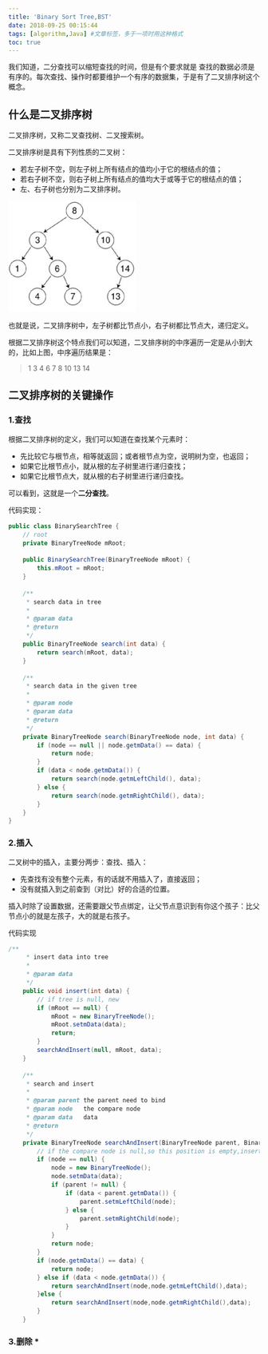 ```yaml
---
title: 'Binary Sort Tree,BST'
date: 2018-09-25 00:15:44
tags: [algorithm,Java] #文章标签，多于一项时用这种格式
toc: true
---
```


我们知道，二分查找可以缩短查找的时间，但是有个要求就是 查找的数据必须是有序的。每次查找、操作时都要维护一个有序的数据集，于是有了二叉排序树这个概念。


## 什么是二叉排序树

二叉排序树，又称二叉查找树、二叉搜索树。

二叉排序树是具有下列性质的二叉树：

* 若左子树不空，则左子树上所有结点的值均小于它的根结点的值；
* 若右子树不空，则右子树上所有结点的值均大于或等于它的根结点的值；
* 左、右子树也分别为二叉排序树。

![示意图](/img/b-s-t-1.png)

也就是说，二叉排序树中，左子树都比节点小，右子树都比节点大，递归定义。

根据二叉排序树这个特点我们可以知道，二叉排序树的中序遍历一定是从小到大的，比如上图，中序遍历结果是：

> 1 3 4 6 7 8 10 13 14

## 二叉排序树的关键操作

### 1.查找

根据二叉排序树的定义，我们可以知道在查找某个元素时：

* 先比较它与根节点，相等就返回；或者根节点为空，说明树为空，也返回；
* 如果它比根节点小，就从根的左子树里进行递归查找；
* 如果它比根节点大，就从根的右子树里进行递归查找。

可以看到，这就是一个**二分查找**。

代码实现：
```Java
public class BinarySearchTree {
    // root
    private BinaryTreeNode mRoot;

    public BinarySearchTree(BinaryTreeNode mRoot) {
        this.mRoot = mRoot;
    }

    /**
     * search data in tree
     *
     * @param data
     * @return
     */
    public BinaryTreeNode search(int data) {
        return search(mRoot, data);
    }

    /**
     * search data in the given tree
     *
     * @param node
     * @param data
     * @return
     */
    private BinaryTreeNode search(BinaryTreeNode node, int data) {
        if (node == null || node.getmData() == data) {
            return node;
        }
        if (data < node.getmData()) {
            return search(node.getmLeftChild(), data);
        } else {
            return search(node.getmRightChild(), data);
        }
    }
}
```

### 2.插入

二叉树中的插入，主要分两步：查找、插入：

* 先查找有没有整个元素，有的话就不用插入了，直接返回；
* 没有就插入到之前查到（对比）好的合适的位置。

插入时除了设置数据，还需要跟父节点绑定，让父节点意识到有你这个孩子：比父节点小的就是左孩子，大的就是右孩子。

代码实现
```Java
/**
     * insert data into tree
     *
     * @param data
     */
    public void insert(int data) {
        // if tree is null, new
        if (mRoot == null) {
            mRoot = new BinaryTreeNode();
            mRoot.setmData(data);
            return;
        }
        searchAndInsert(null, mRoot, data);
    }

    /**
     * search and insert
     *
     * @param parent the parent need to bind
     * @param node   the compare node
     * @param data   data
     * @return
     */
    private BinaryTreeNode searchAndInsert(BinaryTreeNode parent, BinaryTreeNode node, int data) {
        // if the compare node is null,so this position is empty,insert
        if (node == null) {
            node = new BinaryTreeNode();
            node.setmData(data);
            if (parent != null) {
                if (data < parent.getmData()) {
                    parent.setmLeftChild(node);
                } else {
                    parent.setmRightChild(node);
                }
            }
            return node;
        }
        if (node.getmData() == data) {
            return node;
        } else if (data < node.getmData()) {
            return searchAndInsert(node,node.getmLeftChild(),data);
        }else {
            return searchAndInsert(node,node.getmRightChild(),data);
        }
    }
```

### 3.删除 *
